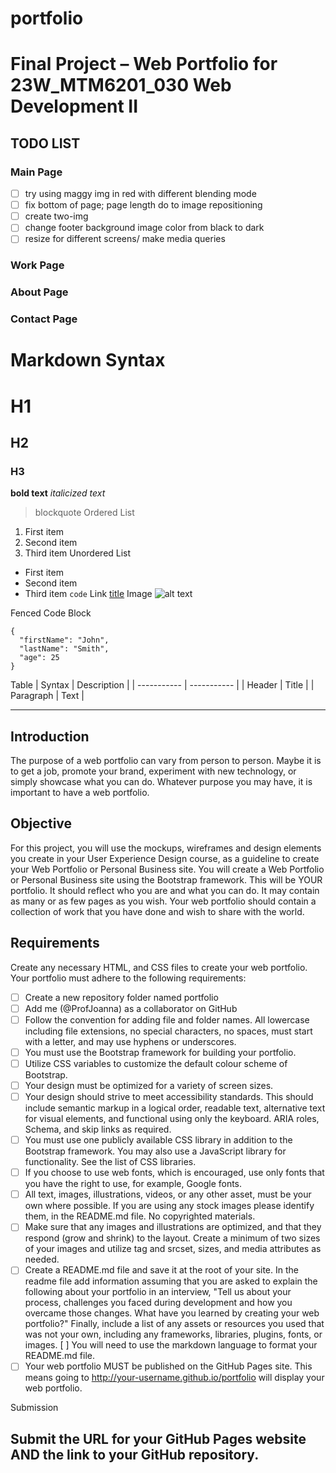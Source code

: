 # portfolio
# Final Project – Web Portfolio for 23W_MTM6201_030 Web Development II

## TODO LIST
### Main Page
- [ ] try using maggy img in red with different blending mode
- [ ] fix bottom of page; page length do to image repositioning
- [ ] create two-img
- [ ] change footer background image color from black to dark
- [ ] resize for different screens/ make media queries
### Work Page
### About Page
### Contact Page

# Markdown Syntax
# H1
## H2
### H3
**bold text**
*italicized text*
> blockquote
Ordered List
1. First item
2. Second item
3. Third item
Unordered List
- First item
- Second item
- Third item
`code`
Link
[title](https://www.example.com)
Image
![alt text](image.jpg)

Fenced Code Block
```
{
  "firstName": "John",
  "lastName": "Smith",
  "age": 25
}
```

Table
| Syntax | Description |
| ----------- | ----------- |
| Header | Title |
| Paragraph | Text |

---
## Introduction

The purpose of a web portfolio can vary from person to person. Maybe it is to get a job, promote your brand, experiment with new technology, or simply showcase what you can do. Whatever purpose you may have, it is important to have a web portfolio.

## Objective

For this project, you will use the mockups, wireframes and design elements you create in your User Experience Design course, as a guideline to create your Web Portfolio or Personal Business site. You will create a Web Portfolio or Personal Business site using the Bootstrap framework. This will be YOUR portfolio. It should reflect who you are and what you can do. It may contain as many or as few pages as you wish. Your web portfolio should contain a collection of work that you have done and wish to share with the world.

## Requirements

Create any necessary HTML, and CSS files to create your web portfolio. Your portfolio must adhere to the following requirements:

- [ ] Create a new repository folder named portfolio
- [ ] Add me (@ProfJoanna) as a collaborator on GitHub
- [ ] Follow the convention for adding file and folder names. All lowercase including file extensions, no special       characters, no spaces, must start with a letter, and may use hyphens or underscores.
- [ ] You must use the Bootstrap framework for building your portfolio.
- [ ] Utilize CSS variables to customize the default colour scheme of Bootstrap.
- [ ] Your design must be optimized for a variety of screen sizes.
- [ ] Your design should strive to meet accessibility standards. This should include semantic markup in a logical order, readable text, alternative text for visual elements, and functional using only the keyboard. ARIA roles, Schema, and skip links as required.
- [ ] You must use one publicly available CSS library in addition to the Bootstrap framework. You may also use a JavaScript library for functionality. See the list of CSS libraries.
- [ ] If you choose to use web fonts, which is encouraged, use only fonts that you have the right to use, for example, Google fonts.
- [ ] All text, images, illustrations, videos, or any other asset, must be your own where possible. If you are using any stock images please identify them, in the README.md file. No copyrighted materials.
- [ ] Make sure that any images and illustrations are optimized, and that they respond (grow and shrink) to the layout. Create a minimum of two sizes of your images and utilize <picture> tag and srcset, sizes, and media attributes as needed.
- [ ] Create a README.md file and save it at the root of your site. In the readme file add information assuming that you are asked to explain the following about your portfolio in an interview, "Tell us about your process, challenges you faced during development and how you overcame those changes. What have you learned by creating your web portfolio?" Finally, include a list of any assets or resources you used that was not your own, including any frameworks, libraries, plugins, fonts, or images. [ ] You will need to use the markdown language to format your README.md file.
- [ ] Your web portfolio MUST be published on the GitHub Pages site. This means going to http://your-username.github.io/portfolio will display your web portfolio.

Submission
  
Submit the URL for your GitHub Pages website AND the link to your GitHub repository.
---
